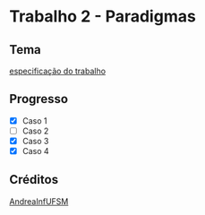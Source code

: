 # Trabalho 2 - Paradigmas

## Tema
[especificação do trabalho](https://github.com/AndreaInfUFSM/elc117-2019a/tree/master/trabalhos/t2)

## Progresso

- [x] Caso 1
- [ ] Caso 2 
- [x] Caso 3
- [x] Caso 4

## Créditos
[AndreaInfUFSM](https://github.com/AndreaInfUFSM)

